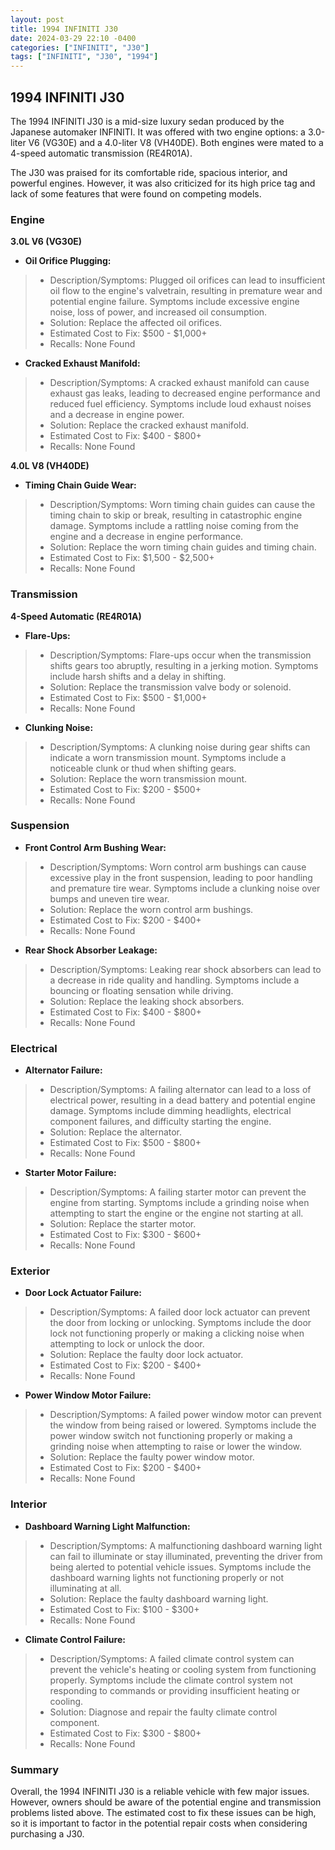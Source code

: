 ```yaml
---
layout: post
title: 1994 INFINITI J30
date: 2024-03-29 22:10 -0400
categories: ["INFINITI", "J30"]
tags: ["INFINITI", "J30", "1994"]
---
```

## 1994 INFINITI J30

The 1994 INFINITI J30 is a mid-size luxury sedan produced by the Japanese automaker INFINITI. It was offered with two engine options: a 3.0-liter V6 (VG30E) and a 4.0-liter V8 (VH40DE). Both engines were mated to a 4-speed automatic transmission (RE4R01A).

The J30 was praised for its comfortable ride, spacious interior, and powerful engines. However, it was also criticized for its high price tag and lack of some features that were found on competing models.

### Engine

**3.0L V6 (VG30E)**

- **Oil Orifice Plugging:**
> - Description/Symptoms: Plugged oil orifices can lead to insufficient oil flow to the engine's valvetrain, resulting in premature wear and potential engine failure. Symptoms include excessive engine noise, loss of power, and increased oil consumption.
> - Solution: Replace the affected oil orifices.
> - Estimated Cost to Fix: $500 - $1,000+
> - Recalls: None Found

- **Cracked Exhaust Manifold:**
> - Description/Symptoms: A cracked exhaust manifold can cause exhaust gas leaks, leading to decreased engine performance and reduced fuel efficiency. Symptoms include loud exhaust noises and a decrease in engine power.
> - Solution: Replace the cracked exhaust manifold.
> - Estimated Cost to Fix: $400 - $800+
> - Recalls: None Found

**4.0L V8 (VH40DE)**

- **Timing Chain Guide Wear:**
> - Description/Symptoms: Worn timing chain guides can cause the timing chain to skip or break, resulting in catastrophic engine damage. Symptoms include a rattling noise coming from the engine and a decrease in engine performance.
> - Solution: Replace the worn timing chain guides and timing chain.
> - Estimated Cost to Fix: $1,500 - $2,500+
> - Recalls: None Found

### Transmission

**4-Speed Automatic (RE4R01A)**

- **Flare-Ups:**
> - Description/Symptoms: Flare-ups occur when the transmission shifts gears too abruptly, resulting in a jerking motion. Symptoms include harsh shifts and a delay in shifting.
> - Solution: Replace the transmission valve body or solenoid.
> - Estimated Cost to Fix: $500 - $1,000+
> - Recalls: None Found

- **Clunking Noise:**
> - Description/Symptoms: A clunking noise during gear shifts can indicate a worn transmission mount. Symptoms include a noticeable clunk or thud when shifting gears.
> - Solution: Replace the worn transmission mount.
> - Estimated Cost to Fix: $200 - $500+
> - Recalls: None Found

### Suspension

- **Front Control Arm Bushing Wear:**
> - Description/Symptoms: Worn control arm bushings can cause excessive play in the front suspension, leading to poor handling and premature tire wear. Symptoms include a clunking noise over bumps and uneven tire wear.
> - Solution: Replace the worn control arm bushings.
> - Estimated Cost to Fix: $200 - $400+
> - Recalls: None Found

- **Rear Shock Absorber Leakage:**
> - Description/Symptoms: Leaking rear shock absorbers can lead to a decrease in ride quality and handling. Symptoms include a bouncing or floating sensation while driving.
> - Solution: Replace the leaking shock absorbers.
> - Estimated Cost to Fix: $400 - $800+
> - Recalls: None Found

### Electrical

- **Alternator Failure:**
> - Description/Symptoms: A failing alternator can lead to a loss of electrical power, resulting in a dead battery and potential engine damage. Symptoms include dimming headlights, electrical component failures, and difficulty starting the engine.
> - Solution: Replace the alternator.
> - Estimated Cost to Fix: $500 - $800+
> - Recalls: None Found

- **Starter Motor Failure:**
> - Description/Symptoms: A failing starter motor can prevent the engine from starting. Symptoms include a grinding noise when attempting to start the engine or the engine not starting at all.
> - Solution: Replace the starter motor.
> - Estimated Cost to Fix: $300 - $600+
> - Recalls: None Found

### Exterior

- **Door Lock Actuator Failure:**
> - Description/Symptoms: A failed door lock actuator can prevent the door from locking or unlocking. Symptoms include the door lock not functioning properly or making a clicking noise when attempting to lock or unlock the door.
> - Solution: Replace the faulty door lock actuator.
> - Estimated Cost to Fix: $200 - $400+
> - Recalls: None Found

- **Power Window Motor Failure:**
> - Description/Symptoms: A failed power window motor can prevent the window from being raised or lowered. Symptoms include the power window switch not functioning properly or making a grinding noise when attempting to raise or lower the window.
> - Solution: Replace the faulty power window motor.
> - Estimated Cost to Fix: $200 - $400+
> - Recalls: None Found

### Interior

- **Dashboard Warning Light Malfunction:**
> - Description/Symptoms: A malfunctioning dashboard warning light can fail to illuminate or stay illuminated, preventing the driver from being alerted to potential vehicle issues. Symptoms include the dashboard warning lights not functioning properly or not illuminating at all.
> - Solution: Replace the faulty dashboard warning light.
> - Estimated Cost to Fix: $100 - $300+
> - Recalls: None Found

- **Climate Control Failure:**
> - Description/Symptoms: A failed climate control system can prevent the vehicle's heating or cooling system from functioning properly. Symptoms include the climate control system not responding to commands or providing insufficient heating or cooling.
> - Solution: Diagnose and repair the faulty climate control component.
> - Estimated Cost to Fix: $300 - $800+
> - Recalls: None Found

### Summary

Overall, the 1994 INFINITI J30 is a reliable vehicle with few major issues. However, owners should be aware of the potential engine and transmission problems listed above. The estimated cost to fix these issues can be high, so it is important to factor in the potential repair costs when considering purchasing a J30.
